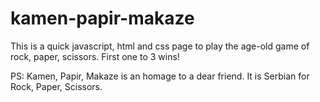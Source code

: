 # kamen-papir-makaze
This is a quick javascript, html and css page to play the age-old game of rock, paper, scissors. First one to 3 wins!

PS: Kamen, Papir, Makaze is an homage to a dear friend. It is Serbian for Rock, Paper, Scissors.
